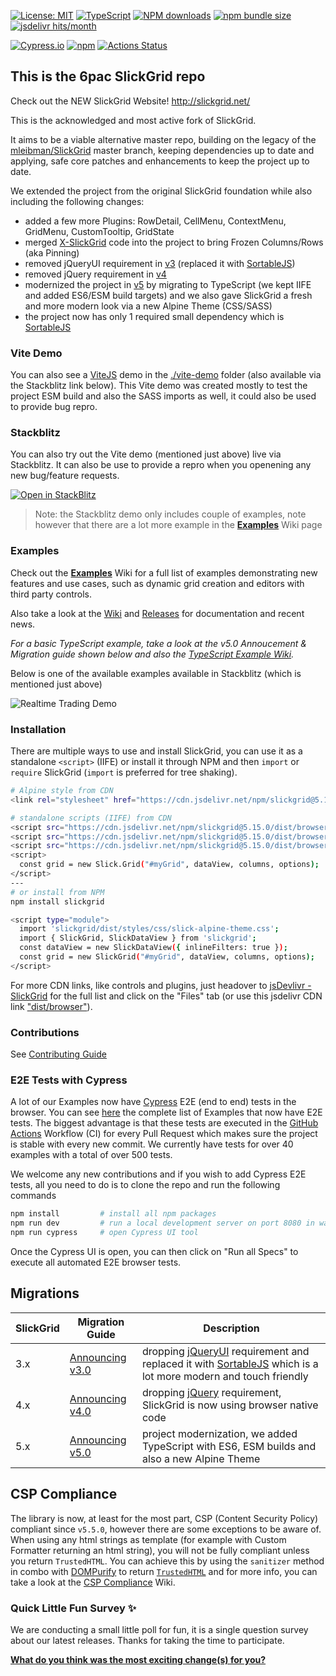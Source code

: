 [![License: MIT](https://img.shields.io/badge/License-MIT-yellow.svg)](https://opensource.org/licenses/MIT)
[![TypeScript](https://img.shields.io/badge/%3C%2F%3E-TypeScript-%230074c1.svg)](http://www.typescriptlang.org/)
[![NPM downloads](https://img.shields.io/npm/dm/slickgrid.svg)](https://npmjs.org/package/slickgrid)
[![npm bundle size](https://img.shields.io/bundlephobia/minzip/slickgrid?color=5dade2&label=gzip)](https://bundlephobia.com/result?p=slickgrid)
[![jsdelivr hits/month](https://data.jsdelivr.com/v1/package/npm/slickgrid/badge)](https://www.jsdelivr.com/package/npm/slickgrid)

[![Cypress.io](https://img.shields.io/badge/tested%20with-Cypress-04C38E.svg)](https://www.cypress.io/)
[![npm](https://img.shields.io/npm/v/slickgrid.svg?logo=npm&logoColor=fff&label=npm)](https://npmjs.org/package/slickgrid)
[![Actions Status](https://github.com/6pac/SlickGrid/workflows/CI%20Build/badge.svg)](https://github.com/6pac/SlickGrid/actions)

## This is the 6pac SlickGrid repo

Check out the NEW SlickGrid Website! http://slickgrid.net/

This is the acknowledged and most active fork of SlickGrid.

It aims to be a viable alternative master repo, building on the legacy of the [mleibman/SlickGrid](https://github.com/mleibman/SlickGrid) master branch, keeping dependencies up to date and applying, safe core patches and enhancements to keep the project up to date.

We extended the project from the original SlickGrid foundation while also including the following changes:
- added a few more Plugins: RowDetail, CellMenu, ContextMenu, GridMenu, CustomTooltip, GridState
- merged [X-SlickGrid](https://github.com/ddomingues/X-SlickGrid) code into the project to bring Frozen Columns/Rows (aka Pinning)
- removed jQueryUI requirement in [v3](https://github.com/6pac/SlickGrid/wiki/Major-version-3.0----Removal-of-jQueryUI-requirement-(replaced-by-SortableJS)) (replaced it with [SortableJS](https://sortablejs.github.io/Sortable/))
- removed jQuery requirement in [v4](https://github.com/6pac/SlickGrid/wiki/Major-version-4.0---Removal-of-jQuery-requirement)
- modernized the project in [v5](https://github.com/6pac/SlickGrid/wiki/Major-version-5.0-%E2%80%90-ES6-ESM-and-TypeScript-Support) by migrating to TypeScript (we kept IIFE and added ES6/ESM build targets) and we also gave SlickGrid a fresh and more modern look via a new Alpine Theme (CSS/SASS)
- the project now has only 1 required small dependency which is [SortableJS](https://sortablejs.github.io/Sortable/)

### Vite Demo
You can also see a [ViteJS](https://vite.dev/) demo in the [./vite-demo](https://github.com/6pac/SlickGrid/tree/master/vite-demo) folder (also available via the Stackblitz link below). This Vite demo was created mostly to test the project ESM build and also the SASS imports as well, it could also be used to provide bug repro.

### Stackblitz

You can also try out the Vite demo (mentioned just above) live via Stackblitz. It can also be use to provide a repro when you openening any new bug/feature requests.

[![Open in StackBlitz](https://developer.stackblitz.com/img/open_in_stackblitz.svg)](https://stackblitz.com/github/6pac/SlickGrid/tree/master/vite-demo)

> Note: the Stackblitz demo only includes couple of examples, note however that there are a lot more example in the **[Examples](https://github.com/6pac/SlickGrid/wiki/Examples)** Wiki page

### Examples
Check out the **[Examples](https://github.com/6pac/SlickGrid/wiki/Examples)** Wiki for a full list of examples demonstrating new features and use cases, such as dynamic grid creation and editors with third party controls.

Also take a look at the [Wiki](https://github.com/6pac/SlickGrid/wiki) and [Releases](https://github.com/6pac/SlickGrid/releases) for documentation and recent news.

_For a basic TypeScript example, take a look at the v5.0 Annoucement & Migration guide shown below and also the [TypeScript Example Wiki](https://github.com/6pac/SlickGrid/wiki/TypeScript-Examples)._

Below is one of the available examples available in Stackblitz (which is mentioned just above)

![Realtime Trading Demo](https://github.com/user-attachments/assets/a098b242-88e5-418d-a40b-3a8e44e93ca4)

### Installation
There are multiple ways to use and install SlickGrid, you can use it as a standalone `<script>` (IIFE) or install it through NPM and then `import` or `require` SlickGrid (`import` is preferred for tree shaking).

```sh
# Alpine style from CDN
<link rel="stylesheet" href="https://cdn.jsdelivr.net/npm/slickgrid@5.15.0/dist/styles/css/slick-alpine-theme.min.css">

# standalone scripts (IIFE) from CDN
<script src="https://cdn.jsdelivr.net/npm/slickgrid@5.15.0/dist/browser/slick.core.min.js"></script>
<script src="https://cdn.jsdelivr.net/npm/slickgrid@5.15.0/dist/browser/slick.interactions.min.js"></script>
<script src="https://cdn.jsdelivr.net/npm/slickgrid@5.15.0/dist/browser/slick.grid.min.js"></script>
<script>
  const grid = new Slick.Grid("#myGrid", dataView, columns, options);
</script>
---
# or install from NPM
npm install slickgrid

<script type="module">
  import 'slickgrid/dist/styles/css/slick-alpine-theme.css';
  import { SlickGrid, SlickDataView } from 'slickgrid';
  const dataView = new SlickDataView({ inlineFilters: true });
  const grid = new SlickGrid("#myGrid", dataView, columns, options);
</script>
```

For more CDN links, like controls and plugins, just headover to [jsDevlivr - SlickGrid](https://www.jsdelivr.com/package/npm/slickgrid) for the full list and click on the "Files" tab (or use this jsdelivr CDN link ["dist/browser"](https://www.jsdelivr.com/package/npm/slickgrid?tab=files&path=dist%2Fbrowser)).

### Contributions
See [Contributing Guide](https://github.com/6pac/SlickGrid/blob/master/CONTRIBUTING.md)

### E2E Tests with Cypress
A lot of our Examples now have [Cypress](https://www.cypress.io/) E2E (end to end) tests in the browser. You can see [here](https://github.com/6pac/SlickGrid/tree/master/cypress/e2e) the complete list of Examples that now have E2E tests. The biggest advantage is that these tests are executed in the [GitHub Actions](https://github.com/features/actions) Workflow (CI) for every Pull Request which makes sure the project is stable with every new commit. We currently have tests for over 40 examples with a total of over 500 tests.

We welcome any new contributions and if you wish to add Cypress E2E tests, all you need to do is to clone the repo and run the following commands
```bash
npm install         # install all npm packages
npm run dev         # run a local development server on port 8080 in watch mode (or `npm run serve` without watch)
npm run cypress     # open Cypress UI tool
```
Once the Cypress UI is open, you can then click on "Run all Specs" to execute all automated E2E browser tests.

## Migrations

| SlickGrid | Migration Guide | Description |
| --------- | --------------- | ----------- |
| 3.x       | [Announcing v3.0](https://github.com/6pac/SlickGrid/wiki/Major-version-3.0----Removal-of-jQueryUI-requirement-(replaced-by-SortableJS)) | dropping [jQueryUI](https://jqueryui.com/) requirement and replaced it with [SortableJS](https://sortablejs.github.io/Sortable/) which is a lot more modern and touch friendly |
| 4.x       | [Announcing v4.0](https://github.com/6pac/SlickGrid/wiki/Major-version-4.0---Removal-of-jQuery-requirement) | dropping [jQuery](https://jquery.com/) requirement, SlickGrid is now using browser native code |
| 5.x       | [Announcing v5.0](https://github.com/6pac/SlickGrid/wiki/Major-version-5.0-%E2%80%90-ES6-ESM-and-TypeScript-Support) | project modernization, we added TypeScript with ES6, ESM builds and also a new Alpine Theme |

## CSP Compliance
The library is now, at least for the most part, CSP (Content Security Policy) compliant since `v5.5.0`, however there are some exceptions to be aware of. When using any html strings as template (for example with Custom Formatter returning an html string), you will not be fully compliant unless you return `TrustedHTML`. You can achieve this by using the `sanitizer` method in combo with [DOMPurify](https://github.com/cure53/DOMPurify) to return [`TrustedHTML`](https://developer.mozilla.org/en-US/docs/Web/API/TrustedHTML) and for more info, you can take a look at the [CSP Compliance](https://github.com/6pac/SlickGrid/wiki/CSP-Compliance) Wiki.

### Quick Little Fun Survey ✨
We are conducting a small little poll for fun, it is a single question survey about our latest releases. Thanks for taking the time to participate.

**[What do you think was the most exciting change(s) for you?](https://github.com/6pac/SlickGrid/discussions/853)**
